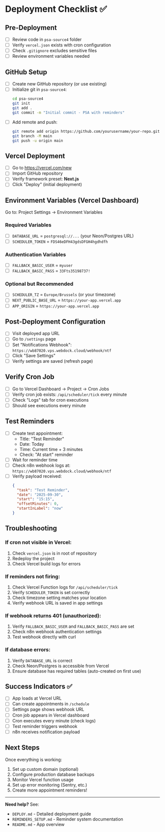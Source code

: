 # Deployment Checklist ✅

## Pre-Deployment

- [ ] Review code in `psa-source4` folder
- [ ] Verify `vercel.json` exists with cron configuration
- [ ] Check `.gitignore` excludes sensitive files
- [ ] Review environment variables needed

## GitHub Setup

- [ ] Create new GitHub repository (or use existing)
- [ ] Initialize git in `psa-source4`:
  ```bash
  cd psa-source4
  git init
  git add .
  git commit -m "Initial commit - PSA with reminders"
  ```
- [ ] Add remote and push:
  ```bash
  git remote add origin https://github.com/yourusername/your-repo.git
  git branch -M main
  git push -u origin main
  ```

## Vercel Deployment

- [ ] Go to https://vercel.com/new
- [ ] Import GitHub repository
- [ ] Verify framework preset: **Next.js**
- [ ] Click "Deploy" (initial deployment)

## Environment Variables (Vercel Dashboard)

Go to: Project Settings → Environment Variables

### Required Variables
- [ ] `DATABASE_URL` = `postgresql://...` (your Neon/Postgres URL)
- [ ] `SCHEDULER_TOKEN` = `FDS46eDFH43gdsDFGH4hgdhdfh`

### Authentication Variables
- [ ] `FALLBACK_BASIC_USER` = `myuser`
- [ ] `FALLBACK_BASIC_PASS` = `33Fts35198737!`

### Optional but Recommended
- [ ] `SCHEDULER_TZ` = `Europe/Brussels` (or your timezone)
- [ ] `NEXT_PUBLIC_BASE_URL` = `https://your-app.vercel.app`
- [ ] `APP_ORIGIN` = `https://your-app.vercel.app`

## Post-Deployment Configuration

- [ ] Visit deployed app URL
- [ ] Go to `/settings` page
- [ ] Set "Notifications Webhook": `https://wb87020.vps.webdock.cloud/webhook/ntf`
- [ ] Click "Save Settings"
- [ ] Verify settings are saved (refresh page)

## Verify Cron Job

- [ ] Go to Vercel Dashboard → Project → Cron Jobs
- [ ] Verify cron job exists: `/api/scheduler/tick` every minute
- [ ] Check "Logs" tab for cron executions
- [ ] Should see executions every minute

## Test Reminders

- [ ] Create test appointment:
  - Title: "Test Reminder"
  - Date: Today
  - Time: Current time + 3 minutes
  - Check: "At start" reminder
- [ ] Wait for reminder time
- [ ] Check n8n webhook logs at: `https://wb87020.vps.webdock.cloud/webhook/ntf`
- [ ] Verify payload received:
  ```json
  {
    "task": "Test Reminder",
    "date": "2025-09-30",
    "start": "15:15",
    "offsetMinutes": 0,
    "startInLabel": "now"
  }
  ```

## Troubleshooting

### If cron not visible in Vercel:
1. Check `vercel.json` is in root of repository
2. Redeploy the project
3. Check Vercel build logs for errors

### If reminders not firing:
1. Check Vercel Function logs for `/api/scheduler/tick`
2. Verify `SCHEDULER_TOKEN` is set correctly
3. Check timezone setting matches your location
4. Verify webhook URL is saved in app settings

### If webhook returns 401 (unauthorized):
1. Verify `FALLBACK_BASIC_USER` and `FALLBACK_BASIC_PASS` are set
2. Check n8n webhook authentication settings
3. Test webhook directly with curl

### If database errors:
1. Verify `DATABASE_URL` is correct
2. Check Neon/Postgres is accessible from Vercel
3. Ensure database has required tables (auto-created on first use)

## Success Indicators ✅

- [ ] App loads at Vercel URL
- [ ] Can create appointments in `/schedule`
- [ ] Settings page shows webhook URL
- [ ] Cron job appears in Vercel dashboard
- [ ] Cron executes every minute (check logs)
- [ ] Test reminder triggers webhook
- [ ] n8n receives notification payload

## Next Steps

Once everything is working:
1. Set up custom domain (optional)
2. Configure production database backups
3. Monitor Vercel function usage
4. Set up error monitoring (Sentry, etc.)
5. Create more appointment reminders!

---

**Need help?** See:
- `DEPLOY.md` - Detailed deployment guide
- `REMINDERS_SETUP.md` - Reminder system documentation
- `README.md` - App overview
